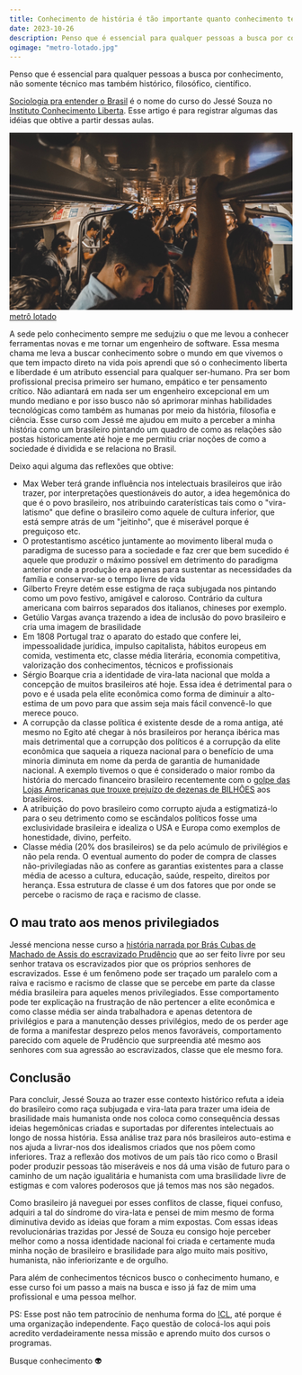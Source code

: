 ```yaml
---
title: Conhecimento de história é tão importante quanto conhecimento técnico
date: 2023-10-26
description: Penso que é essencial para qualquer pessoas a busca por conhecimento, não somente técnico mas também histórico, filosófico, científico.
ogimage: "metro-lotado.jpg"
---
```


Penso que é essencial para qualquer pessoas a busca por conhecimento, não somente técnico mas também histórico, filosófico, científico.

[Sociologia pra entender o Brasil](https://icl.com.br/curso/sociologia/) é o nome do curso do Jessé Souza no [Instituto Conhecimento Liberta](https://icl.com.br/). Esse artigo é para registrar algumas das idéias que obtive a partir dessas aulas.

![metrô lotado](metro-lotado.jpg)
[metrô lotado](https://unsplash.com/photos/a-group-of-people-riding-on-a-subway-train-Iv3eg_W_DFY)

A sede pelo conhecimento sempre me sedujziu o que me levou a conhecer ferramentas novas e me tornar um engenheiro de software. Essa mesma chama me leva a buscar conhecimento sobre o mundo em que vivemos o que tem impacto direto na vida pois aprendi que só o conhecimento liberta e liberdade é um atributo essencial para qualquer ser-humano.
Pra ser bom profissional precisa primeiro ser humano, empático e ter pensamento crítico. Não adiantará em nada ser um engenheiro excepcional em um mundo mediano e por isso busco não só aprimorar minhas habilidades tecnológicas como também as humanas por meio da história, filosofia e ciência.
Esse curso com Jessé me ajudou em muito a perceber a minha história como um brasileiro pintando um quadro de como as relações são postas historicamente até hoje e me permitiu criar noções de como a sociedade é dividida e se relaciona no Brasil.


Deixo aqui alguma das reflexões que obtive:
- Max Weber terá grande influência nos intelectuais brasileiros que irão trazer, por interpretações questionáveis do autor, a idea hegemônica do que é o povo brasileiro, nos atribuindo caraterísticas tais como o "vira-latismo" que define o brasileiro como aquele de cultura inferior, que está sempre atrás de um "jeitinho", que é miserável porque é preguiçoso etc.
- O protestantismo ascético juntamente ao movimento liberal muda o paradigma de sucesso para a sociedade e faz crer que bem sucedido é aquele que produzir o máximo possível em detrimento do paradigma anterior onde a produção era apenas para sustentar as necessidades da família e conservar-se o tempo livre de vida
- Gilberto Freyre detém esse estigma de raça subjugada nos pintando como um povo festivo, amigável e caloroso. Contrário da cultura americana com bairros separados dos italianos, chineses por exemplo.
- Getúlio Vargas avança trazendo a idea de inclusão do povo brasileiro e cria uma imagem de brasilidade
- Em 1808 Portugal traz o aparato do estado que confere lei, impessoalidade jurídica, impulso capitalista, hábitos europeus em comida, vestimenta etc, classe média literária, economia competitiva, valorização dos conhecimentos, técnicos e profissionais
- Sérgio Boarque cria a identidade de vira-lata nacional que molda a concepção de muitos brasileiros até hoje. Essa idea é detrimental para o povo e é usada pela elite econômica como forma de diminuir a alto-estima de um povo para que assim seja mais fácil convencê-lo que merece pouco.
- A corrupção da classe política é existente desde de a roma antiga, até mesmo no Egito até chegar à nós brasileiros por herança ibérica mas mais detrimental que a corrupção dos políticos é a corrupção da elite econômica que saqueia a riqueza nacional para o benefício de uma minoria diminuta em nome da perda de garantia de humanidade nacional. A exemplo tivemos o que é considerado o maior rombo da história do mercado financeiro brasileiro recentemente com o [golpe das Lojas Americanas que trouxe prejuízo de dezenas de BILHÕES](https://g1.globo.com/economia/noticia/2023/01/20/de-r-20-bilhoes-para-r-43-bilhoes-entenda-a-divida-da-americanas.ghtml) aos brasileiros.
- A atribuição do povo brasileiro como corrupto ajuda a estigmatizá-lo para o seu detrimento como se escândalos políticos fosse uma exclusividade brasileira e idealiza o USA e Europa como exemplos de honestidade, divino, perfeito.
- Classe média (20% dos brasileiros) se da pelo acúmulo de privilégios e não pela renda. O eventual aumento do poder de compra de classes não-privilegiadas não as confere as garantias existentes para a classe média de acesso a cultura, educação, saúde, respeito, direitos por herança. Essa estrutura de classe é um dos fatores que por onde se percebe o racismo de raça e racismo de classe.

## O mau trato aos menos privilegiados

Jessé menciona nesse curso a [história narrada por Brás Cubas de Machado de Assis do escravizado Prudêncio](https://educacaosemdistancia.emnuvens.com.br/esd/article/download/127/57/306) que ao ser feito livre por seu senhor tratava os escravizados pior que os próprios senhores de escravizados. Esse é um fenômeno pode ser traçado um paralelo com a raiva e racismo e racismo de classe que se percebe em parte da classe média brasileira para aqueles menos privilegiados. Esse comportamento pode ter explicação na frustração de não pertencer a elite econômica e como classe média ser ainda trabalhadora e apenas detentora de privilégios e para a manutenção desses privilégios, medo de os perder age de forma a manifestar desprezo pelos menos favoráveis, comportamento parecido com aquele de Prudêncio que surpreendia até mesmo aos senhores com sua agressão ao escravizados, classe que ele mesmo fora.

## Conclusão

Para concluir, Jessé Souza ao trazer esse contexto histórico refuta a ideia do brasileiro como raça subjugada e vira-lata para trazer uma ideia de brasilidade mais humanista onde nos coloca como consequência dessas ideias hegemônicas criadas e suportadas por diferentes intelectuais ao longo de nossa história.
Essa análise traz para nós brasileiros auto-estima e nos ajuda a livrar-nos dos idealismos criados que nos põem como inferiores.
Traz a reflexão dos motivos de um país tão rico como o Brasil poder produzir pessoas tão miseráveis e nos dá uma visão de futuro para o caminho de um nação igualitária e humanista com uma brasilidade livre de estigmas e com valores poderosos que já temos mas nos são negados.

Como brasileiro já naveguei por esses conflitos de classe, fiquei confuso, adquiri a tal do síndrome do vira-lata e pensei de mim mesmo de forma diminutiva devido as ideias que foram a mim expostas. Com essas ideas revolucionárias trazidas por Jessé de Souza eu consigo hoje perceber melhor como a nossa identidade nacional foi criada e certamente muda minha noção de brasileiro e brasilidade para algo muito mais positivo, humanista, não inferiorizante e de orgulho.

Para além de conhecimentos técnicos busco o conhecimento humano, e esse curso foi um passo a mais na busca e isso já faz de mim uma profissional e uma pessoa melhor.

PS: Esse post não tem patrocínio de nenhuma forma do [ICL](https://icl.com.br/), até porque é uma organização independente. Faço questão de colocá-los aqui pois acredito verdadeiramente nessa missão e aprendo muito dos cursos o programas.

Busque conhecimento 👽

